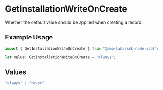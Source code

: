 # GetInstallationWriteOnCreate

Whether the default value should be applied when creating a record.

## Example Usage

```typescript
import { GetInstallationWriteOnCreate } from "@amp-labs/sdk-node-platform/models/operations";

let value: GetInstallationWriteOnCreate = "always";
```

## Values

```typescript
"always" | "never"
```